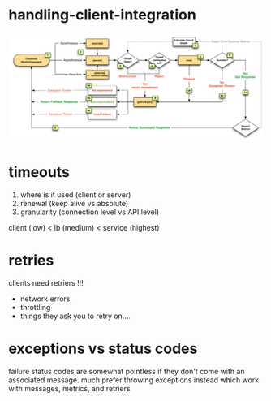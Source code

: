 # handling-client-integration

![](content/images/client-integration-flow.png)

# timeouts
1. where is it used (client or server)
2. renewal (keep alive vs absolute)
3. granularity (connection level vs API level)

client (low) < lb (medium) < service (highest)

# retries
clients need retriers !!!
- network errors
- throttling
- things they ask you to retry on....

# exceptions vs status codes
failure status codes are somewhat pointless if they don't come with an associated message. much prefer throwing exceptions instead which work with messages, metrics, and retriers